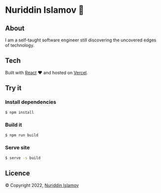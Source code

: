 # Nuriddin Islamov 🚀

## About

I am a self-taught software engineer still discovering the uncovered edges of technology.

## Tech

Built with [React](https://reactjs.org) ❤️ and hosted on [Vercel](https:/vercel.com).

## Try it

### Install dependencies

```bash
$ npm install
```

### Build it

```bash
$ npm run build
```

### Serve site

```bash
$ serve -s build
```

## Licence

&copy; Copyright 2022, [Nuriddin Islamov](https://nuriddinislamov.com)
